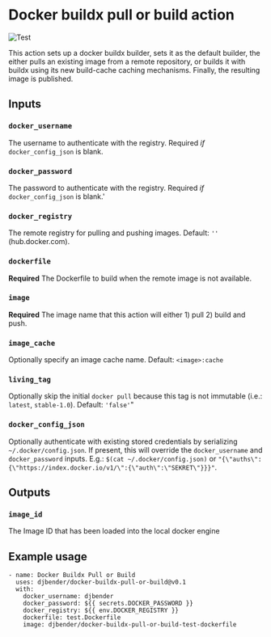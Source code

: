 # Docker buildx pull or build action

![Test](https://github.com/djbender/docker-buildx-pull-or-build/workflows/Test/badge.svg)

This action sets up a docker buildx builder, sets it as the default builder, the either pulls an existing image from a remote repository, or builds it with buildx using its new build-cache caching mechanisms. Finally, the resulting image is published.

## Inputs

### `docker_username`

The username to authenticate with the registry. Required _if_ `docker_config_json` is blank.

### `docker_password`

The password to authenticate with the registry. Required _if_ `docker_config_json` is blank.'

### `docker_registry`

The remote registry for pulling and pushing images. Default: `''` (hub.docker.com).

### `dockerfile`

**Required** The Dockerfile to build when the remote image is not available.

### `image`

**Required** The image name that this action will either 1) pull 2) build and push.

### `image_cache`

Optionally specify an image cache name. Default: `<image>:cache`

### `living_tag`

Optionally skip the initial `docker pull` because this tag is not immutable (i.e.: `latest`, `stable-1.0`). Default: `'false'`"

### `docker_config_json`

Optionally authenticate with existing stored credentials by serializing `~/.docker/config.json`. If present, this will override the `docker_username` and `docker_password` inputs. E.g.: `$(cat ~/.docker/config.json)` or `"{\"auths\":{\"https://index.docker.io/v1/\":{\"auth\":\"SEKRET\"}}}"`.

## Outputs

### `image_id`

The Image ID that has been loaded into the local docker engine

## Example usage

    - name: Docker Buildx Pull or Build
      uses: djbender/docker-buildx-pull-or-build@v0.1
      with:
        docker_username: djbender
        docker_password: ${{ secrets.DOCKER_PASSWORD }}
        docker_registry: ${{ env.DOCKER_REGISTRY }}
        dockerfile: test.Dockerfile
        image: djbender/docker-buildx-pull-or-build-test-dockerfile
